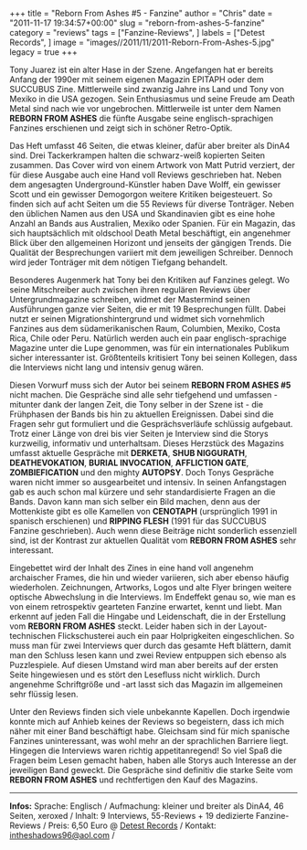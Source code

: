 +++
title = "Reborn From Ashes #5 - Fanzine"
author = "Chris"
date = "2011-11-17 19:34:57+00:00"
slug = "reborn-from-ashes-5-fanzine"
category = "reviews"
tags = ["Fanzine-Reviews", ]
labels = ["Detest Records", ]
image = "images//2011/11/2011-Reborn-From-Ashes-5.jpg"
legacy = true
+++

Tony Juarez ist ein alter Hase in der Szene. Angefangen hat er bereits Anfang der 1990er mit seinem eigenen Magazin EPITAPH oder dem SUCCUBUS Zine. Mittlerweile sind zwanzig Jahre ins Land und Tony von Mexiko in die USA gezogen. Sein Enthusiasmus und seine Freude am Death Metal sind nach wie vor ungebrochen. Mittlerweile ist unter dem Namen **REBORN FROM ASHES** die fünfte Ausgabe seine englisch-sprachigen Fanzines erschienen und zeigt sich in schöner Retro-Optik.

Das Heft umfasst 46 Seiten, die etwas kleiner, dafür aber breiter als DinA4 sind. Drei Tackerkrampen halten die schwarz-weiß kopierten Seiten zusammen. Das Cover wird von einem Artwork von Matt Putrid verziert, der für diese Ausgabe auch eine Hand voll Reviews geschrieben hat. Neben dem angesagten Underground-Künstler haben Dave Wolff, ein gewisser Scott und ein gewisser Demogorgon weitere Kritiken beigesteuert. So finden sich auf acht Seiten um die 55 Reviews für diverse Tonträger. Neben den üblichen Namen aus den USA und Skandinavien gibt es eine hohe Anzahl an Bands aus Australien, Mexiko oder Spanien. Für ein Magazin, das sich hauptsächlich mit oldschool Death Metal beschäftigt, ein angenehmer Blick über den allgemeinen Horizont und jenseits der gängigen Trends.
Die Qualität der Besprechungen variiert mit dem jeweiligen Schreiber. Dennoch wird jeder Tonträger mit dem nötigen Tiefgang behandelt.

Besonderes Augenmerk hat Tony bei den Kritiken auf Fanzines gelegt. Wo seine Mitschreiber auch zwischen ihren regulären Reviews über Untergrundmagazine schreiben, widmet der Mastermind seinen Ausführungen ganze vier Seiten, die er mit 19 Besprechungen füllt. Dabei nutzt er seinen Migrationshintergrund und widmet sich vornehmlich Fanzines aus dem südamerikanischen Raum, Columbien, Mexiko, Costa Rica, Chile oder Peru. Natürlich werden auch ein paar englisch-sprachige Magazine unter die Lupe genommen, was für ein internationales Publikum sicher interessanter ist. Größtenteils kritisiert Tony bei seinen Kollegen, dass die Interviews nicht lang und intensiv genug wären.

Diesen Vorwurf muss sich der Autor bei seinem **REBORN FROM ASHES #5** nicht machen. Die Gespräche sind alle sehr tiefgehend und umfassen - mitunter dank der langen Zeit, die Tony selber in der Szene ist - die Frühphasen der Bands bis hin zu aktuellen Ereignissen. Dabei sind die Fragen sehr gut formuliert und die Gesprächsverläufe schlüssig aufgebaut. Trotz einer Länge von drei bis vier Seiten je Interview sind die Storys kurzweilig, informativ und unterhaltsam. Dieses Herzstück des Magazins umfasst aktuelle Gespräche mit **DERKETA**, **SHUB NIGGURATH**, **DEATHEVOKATION**, **BURIAL INVOCATION**, **AFFLICTION GATE**, **ZOMBIEFICATION** und den mighty **AUTOPSY**.
Doch Tonys Gespräche waren nicht immer so ausgearbeitet und intensiv. In seinen Anfangstagen gab es auch schon mal kürzere und sehr standardisierte Fragen an die Bands. Davon kann man sich selber ein Bild machen, denn aus der Mottenkiste gibt es olle Kamellen von **CENOTAPH** (ursprünglich 1991 in spanisch erschienen) und **RIPPING FLESH** (1991 für das SUCCUBUS Fanzine geschrieben). Auch wenn diese Beiträge nicht sonderlich essenziell sind, ist der Kontrast zur aktuellen Qualität vom **REBORN FROM ASHES** sehr interessant.

Eingebettet wird der Inhalt des Zines in eine hand voll angenehm archaischer Frames, die hin und wieder variieren, sich aber ebenso häufig wiederholen. Zeichnungen, Artworks, Logos und alte Flyer bringen weitere optische Abwechslung in die Interviews. Im Endeffekt genau so, wie man es von einem retrospektiv gearteten Fanzine erwartet, kennt und liebt. Man erkennt auf jeden Fall die Hingabe und Leidenschaft, die in der Erstellung vom **REBORN FROM ASHES** steckt.
Leider haben sich in der Layout-technischen Flickschusterei auch ein paar Holprigkeiten eingeschlichen. So muss man für zwei Interviews quer durch das gesamte Heft blättern, damit man den Schluss lesen kann und zwei Review entpuppen sich ebenso als Puzzlespiele. Auf diesen Umstand wird man aber bereits auf der ersten Seite hingewiesen und es stört den Lesefluss nicht wirklich. Durch angenehme Schriftgröße und -art lasst sich das Magazin im allgemeinen sehr flüssig lesen.

Unter den Reviews finden sich viele unbekannte Kapellen. Doch irgendwie konnte mich auf Anhieb keines der Reviews so begeistern, dass ich mich näher mit einer Band beschäftigt habe. Gleichsam sind für mich spanische Fanzines uninteressant, was wohl mehr an der sprachlichen Barriere liegt. Hingegen die Interviews waren richtig appetitanregend! So viel Spaß die Fragen beim Lesen gemacht haben, haben alle Storys auch Interesse an der jeweiligen Band geweckt. Die Gespräche sind definitiv die starke Seite vom **REBORN FROM ASHES** und rechtfertigen den Kauf des Magazins.



---
**Infos:**
Sprache: Englisch / 
Aufmachung: kleiner und breiter als DinA4, 46 Seiten, xeroxed / 
Inhalt: 9 Interviews, 55-Reviews + 19 dedizierte Fanzine-Reviews / 
Preis: 6,50 Euro @ <a href="http://www.detestrecords.com/shop/product.php?id_product=226">Detest Records</a> / 
Kontakt: <a href="mailto:intheshadows96@aol.com">intheshadows96@aol.com</a> / 
